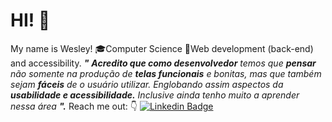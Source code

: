 # HI! 👋
My name is Wesley! 
🎓Computer Science 
📘Web development (back-end) and accessibility.
 ***"** **Acredito que como **desenvolvedor**** temos que **pensar** não somente na produção de **telas funcionais** e bonitas, mas que também sejam **fáceis** de o usuário utilizar. Englobando assim aspectos da **usabilidade e acessibilidade.** Inclusive ainda tenho muito a aprender nessa área **".*** 
 Reach me out: 👇
 [![Linkedin Badge](https://img.shields.io/badge/-LinkedIn-blue?style=flat-square&logo=Linkedin&logoColor=white&link=https://www.linkedin.com/in/wesley-s-rocha/)](https://www.linkedin.com/in/wesley-s-rocha/)
